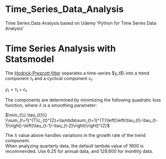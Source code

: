 # Time_Series_Data_Analysis
Time Series Data Analysis based on Udemy 'Python for Time Series Data Analysis'

# Time Series Analysis with Statsmodel
The <a href='https://en.wikipedia.org/wiki/Hodrick%E2%80%93Prescott_filter'>Hodrick-Prescott filter</a> separates a time-series  \$y_t$\ into a trend component $\tau_t$ and a cyclical component $c_t$

$y_t = \tau_t + c_t$

The components are determined by minimizing the following quadratic loss function, where $\lambda$ is a smoothing parameter:

$\min_{\\{ \tau_{t}\\} }\sum_{t=1}^{T}c_{t}^{2}+\lambda\sum_{t=1}^{T}\left[\left(\tau_{t}-\tau_{t-1}\right)-\left(\tau_{t-1}-\tau_{t-2}\right)\right]^{2}$


The $\lambda$ value above handles variations in the growth rate of the trend component.<br>When analyzing quarterly data, the default lambda value of 1600 is recommended. Use 6.25 for annual data, and 129,600 for monthly data.
